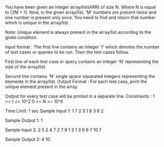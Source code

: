You have been given an integer array/list(ARR) of size N. Where N is equal to [2M + 1].
Now, in the given array/list, 'M' numbers are present twice and one number is present only once.
You need to find and return that number which is unique in the array/list.

Note:
Unique element is always present in the array/list according to the given condition.

Input format :
The first line contains an Integer 't' which denotes the number of test cases or queries to be run. Then the test cases follow.

First line of each test case or query contains an integer 'N' representing the size of the array/list.

Second line contains 'N' single space separated integers representing the elements in the array/list.
Output Format :
For each test case, print the unique element present in the array.

Output for every test case will be printed in a separate line.
Constraints :
1 <= t <= 10^2
0 <= N <= 10^6

Time Limit: 1 sec
Sample Input 1:
1
7
2 3 1 6 3 6 2

Sample Output 1:
1

Sample Input 2:
2
5
2 4 7 2 7
9
1 3 1 3 6 6 7 10 7

Sample Output 2:
4
10

